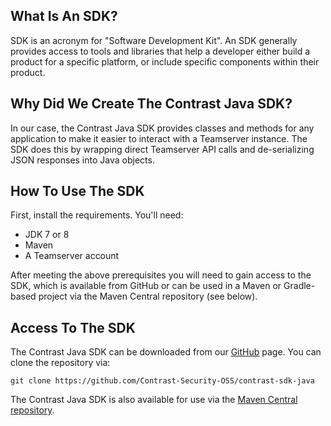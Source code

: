 
<!--title: "Getting Started with the Contrast Java SDK"\
description: "Overview of how to use the Contrast Java SDK"\
tags: " SDK Java Intro"-->


## What Is An SDK?
SDK is an acronym for "Software Development Kit".  An SDK generally provides access to tools and libraries that help a developer either build a product for a specific platform, or include specific components within their product.

## Why Did We Create The Contrast Java SDK?
In our case, the Contrast Java SDK provides classes and methods for any application to make it easier to interact with a Teamserver instance. The SDK does this by wrapping direct Teamserver API calls and de-serializing JSON responses into Java objects.

## How To Use The SDK
First, install the requirements. You'll need:
* JDK 7 or 8
* Maven
* A Teamserver account

After meeting the above prerequisites you will need to gain access to the SDK, which is available from GitHub or can be used in a Maven or Gradle-based project via the Maven Central repository (see below).

## Access To The SDK
The Contrast Java SDK can be downloaded from our  [GitHub](https://github.com/Contrast-Security-OSS/contrast-sdk-java) page. You can clone the repository via:

```
git clone https://github.com/Contrast-Security-OSS/contrast-sdk-java
```

The Contrast Java SDK is also available for use via the [Maven Central repository](http://search.maven.org/#search%7Cga%7C1%7Ca%3A%22contrast-sdk-java%22).

